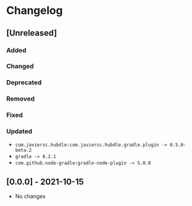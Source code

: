 # Changelog

## [Unreleased]

### Added

### Changed

### Deprecated

### Removed

### Fixed

### Updated

- `com.javiersc.hubdle:com.javiersc.hubdle.gradle.plugin -> 0.5.0-beta.2`
- `gradle -> 8.2.1`
- `com.github.node-gradle:gradle-node-plugin -> 5.0.0`

## [0.0.0] - 2021-10-15

- No changes

